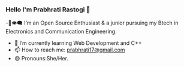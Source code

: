### Hello I'm Prabhrati Rastogi 👋

-🌟👁‍🗨 I’m an Open Source Enthusiast & a junior pursuing 
     my Btech in Electronics and Communication Engineering.
- 🌱 I’m currently learning Web Development and C++
- 📫 How to reach me: prabhrati17@gmail.com
- 😄 Pronouns:She/Her.
